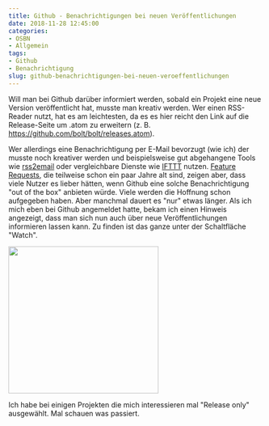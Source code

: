 ```yaml
---
title: Github - Benachrichtigungen bei neuen Veröffentlichungen
date: 2018-11-28 12:45:00
categories:
- OSBN
- Allgemein
tags:
- Github
- Benachrichtigung
slug: github-benachrichtigungen-bei-neuen-veroeffentlichungen
---
```

Will man bei Github darüber informiert werden, sobald ein Projekt eine neue Version veröffentlicht hat, musste man kreativ werden. Wer einen RSS-Reader nutzt, hat es am leichtesten, da es es hier reicht den Link auf die Release-Seite um .atom zu erweitern (z. B. https://github.com/bolt/bolt/releases.atom).

Wer allerdings eine Benachrichtigung per E-Mail bevorzugt (wie ich) der musste noch kreativer werden und beispielsweise gut abgehangene Tools wie [rss2email](https://github.com/wking/rss2email) oder vergleichbare Dienste wie [IFTTT](https://ifttt.com/applets/147561p-rss-feed-to-email) nutzen. [Feature Requests](https://github.com/isaacs/github/issues/410), die teilweise schon ein paar Jahre alt sind, zeigen aber, dass viele Nutzer es lieber hätten, wenn Github eine solche Benachrichtigung "out of the box" anbieten würde. Viele werden die Hoffnung schon aufgegeben haben. Aber manchmal dauert es "nur" etwas länger. Als ich mich eben bei Github angemeldet hatte, bekam ich einen Hinweis angezeigt, dass man sich nun auch über neue Veröffentlichungen informieren lassen kann. Zu finden ist das ganze unter der Schaltfläche "Watch".

<img alt="" src="/files/github-watch.png" style="width: 297px; height: 291px;">

Ich habe bei einigen Projekten die mich interessieren mal "Release only" ausgewählt. Mal schauen was passiert.
